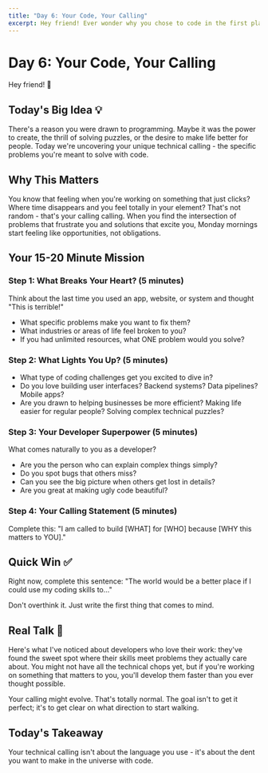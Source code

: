 ```yaml
---
title: "Day 6: Your Code, Your Calling"
excerpt: Hey friend! Ever wonder why you chose to code in the first place? Today we're discovering the specific problems you're meant to solve and the developer you're meant to become.
---
```


# Day 6: Your Code, Your Calling

Hey friend! 👋

## Today's Big Idea 💡

There's a reason you were drawn to programming. Maybe it was the power to create, the thrill of solving puzzles, or the desire to make life better for people. Today we're uncovering your unique technical calling - the specific problems you're meant to solve with code.

## Why This Matters

You know that feeling when you're working on something that just clicks? Where time disappears and you feel totally in your element? That's not random - that's your calling calling. When you find the intersection of problems that frustrate you and solutions that excite you, Monday mornings start feeling like opportunities, not obligations.

## Your 15-20 Minute Mission

### Step 1: What Breaks Your Heart? (5 minutes)
Think about the last time you used an app, website, or system and thought "This is terrible!" 
- What specific problems make you want to fix them?
- What industries or areas of life feel broken to you?
- If you had unlimited resources, what ONE problem would you solve?

### Step 2: What Lights You Up? (5 minutes)
- What type of coding challenges get you excited to dive in?
- Do you love building user interfaces? Backend systems? Data pipelines? Mobile apps?
- Are you drawn to helping businesses be more efficient? Making life easier for regular people? Solving complex technical puzzles?

### Step 3: Your Developer Superpower (5 minutes)
What comes naturally to you as a developer?
- Are you the person who can explain complex things simply?
- Do you spot bugs that others miss?
- Can you see the big picture when others get lost in details?
- Are you great at making ugly code beautiful?

### Step 4: Your Calling Statement (5 minutes)
Complete this: "I am called to build [WHAT] for [WHO] because [WHY this matters to YOU]."

## Quick Win ✅

Right now, complete this sentence: "The world would be a better place if I could use my coding skills to..."

Don't overthink it. Just write the first thing that comes to mind.

## Real Talk 💬

Here's what I've noticed about developers who love their work: they've found the sweet spot where their skills meet problems they actually care about. You might not have all the technical chops yet, but if you're working on something that matters to you, you'll develop them faster than you ever thought possible.

Your calling might evolve. That's totally normal. The goal isn't to get it perfect; it's to get clear on what direction to start walking.

## Today's Takeaway

Your technical calling isn't about the language you use - it's about the dent you want to make in the universe with code.
